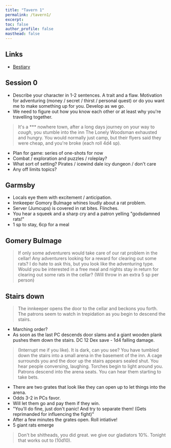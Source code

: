 ```yaml
---
title: "Tavern 1"
permalink: /tavern1/
excerpt: 
toc: false
author_profile: false
masthead: false
---
```

## Links
- [Bestiary](https://dr-eigenvalue.github.io/bestiary/)

## Session 0

- Describe your character in 1-2 sentences. A trait and a flaw. Motivation for adventuring (money / secret / thirst / personal quest) or do you want me to make something up for you. Develop as we go.
- We need to figure out how you know each other or at least why you're travelling together. 

> It's a *** nowhere town, after a long days journey on your way to *cough*, you stumble into the inn The Lonely Woodsman exhausted and hungry. You would normally just camp, but their flyers said they were cheap, and you're broke (each roll 4d4 sp).
  
- Plan for game: series of one-shots for now
- Combat / exploration and puzzles / roleplay?
- What sort of setting? Pirates / icewind dale icy dungeon / don't care
- Any off limits topics?

## Garmsby

- Locals eye them with excitement / anticipation.
- Innkeeper Gomory Bulmage whines loudly about a rat problem.
- Server (Jumcups) is covered in rat bites. Flinches.
- You hear a squeek and a sharp cry and a patron yelling "godsdamned rats!"
- 1 sp to stay, 6cp for a meal

## Gomery Bulmage

> If only some adventurers would take care of our rat problem in the cellar!
> Any adventurers looking for a reward for clearing out some rats?
> I do hate to ask this, but you look like the adventuring type. Would you be interested in a free meal and nights stay in return for clearing out some rats in the cellar? (Will throw in an extra 5 sp per person)

## Stairs down

> The innkeeper opens the door to the cellar and beckons you forth. The patrons seem to watch in trepidation as you begin to descend the stairs.

- Marching order?
- As soon as the last PC descends door slams and a giant wooden plank pushes them down the stairs. DC 12 Dex save - 1d4 falling damage.

> (Interrupt me if you like). It is dark, can you see? You have tumbled down the stairs into a small arena in the basement of the inn. A cage surrounds you and the door up the stairs appears sealed shut. You hear people conversing, laughing. Torches begin to light around you. Patrons descend into the arena seats. You can hear them starting to take bets.

- There are two grates that look like they can open up to let things into the arena.
- Odds 3-2 in PCs favor.
- Will let them go and pay them if they win.
- "You'll do fine, just don't panic! And try to separate them! (Gets reprimanded for influencing the fight)"
- After a few minutes the grates open. Roll intiative!
- 5 giant rats emerge

> Don't be shitheads, you did great. we give our gladiators 10%. Tonight that works out to (10d10).
